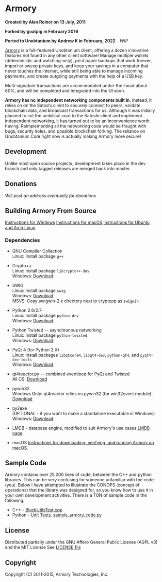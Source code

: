 # Armory

**Created by Alan Reiner on 13 July, 2011**

**Forked by goatpig in February 2016**

**Ported to Unobtanium by Andrew K in February, 2022** - _WIP_

[Armory](https://github.com/terhnt/BitcoinArmory) is a full-featured Unobtanium client, offering a dozen innovative features not found in any other client software! Manage multiple wallets (deterministic and watching-only), print paper backups that work forever, import or sweep private keys, and keep your savings in a computer that never touches the internet, while still being able to manage incoming payments, and create outgoing payments with the help of a USB key.

Multi-signature transactions are accommodated under-the-hood about 80%, and will be completed and integrated into the UI soon.

**Armory has no independent networking components built in.** Instead, it relies on on the Satoshi client to securely connect to peers, validate blockchain data, and broadcast transactions for us.  Although it was initially planned to cut the umbilical cord to the Satoshi client and implement independent networking, it has turned out to be an inconvenience worth having. Reimplementing all the networking code would be fraught with bugs, security holes, and possible blockchain forking.  The reliance on Unobtanium Core right now is actually making Armory more secure!

## Development

Unlike most open source projects, development takes place in the dev branch and only tagged releases are merged back into master.

## Donations

*Will post an address eventually for donations*

## Building Armory From Source

[Instructions for Windows](windowsbuild/Windows_build_notes.md)
[Instructions for macOS](osxbuild/macOS_build_notes.md)
[Instructions for Ubuntu and Arch Linux](linuxbuild/Linux_build_notes.md)

### Dependencies

* GNU Compiler Collection  
 Linux:   Install package `g++`

* Crypto++  
 Linux:   Install package `libcrypto++-dev`  
 Windows: [Download](https://www.cryptopp.com/#download)   

* SWIG  
 Linux:   Install package `swig`  
 Windows: [Download](http://www.swig.org/download.html)  
 MSVS: Copy swigwin-2.x directory next to cryptopp as `swigwin`  

* Python 2.6/2.7  
 Linux:   Install package `python-dev`  
 Windows: [Download](https://www.python.org/getit/)  

* Python Twisted -- asynchronous networking  
 Linux:   Install package `python-twisted`  
 Windows: [Download](https://twistedmatrix.com/trac/wiki/Downloads)  

* PyQt 4 (for Python 2.X)  
 Linux:   Install packages `libqtcore4`, `libqt4-dev`, `python-qt4`, and `pyqt4-dev-tools`  
 Windows: [Download](https://riverbankcomputing.com/software/pyqt/download)

* qt4reactor.py -- combined eventloop for PyQt and Twisted  
 All OS:  [Download](https://launchpad.net/qt4reactor)  

* pywin32  
 Windows Only:  qt4reactor relies on pywin32 (for win32event module). [Download](https://sourceforge.net/projects/pywin32/files/pywin32/)  

* py2exe  
 (OPTIONAL - if you want to make a standalone executable in Windows)  
 Windows: [Download](http://www.py2exe.org/)  

* LMDB - database engine, modified to suit Armory's use cases
[LMDB page](http://symas.com/mdb/)

* macOS
 [Instructions for downloading, verifying, and running Armory on macOS](README_macOS.md).

## Sample Code

Armory contains over 25,000 lines of code, between the C++ and python libraries.  This can be very confusing for someone unfamiliar with the code (you).  Below I have attempted to illustrate the CONOPS (concept of operations) that the library was designed for, so you know how to use it in your own development activities.  There is a TON of sample code in the following:

* C++ -   [BlockUtilsTest.cpp](cppForSwig/BlockUtilsTest.cpp)
* Python -   [Unit Tests](pytest/), [sample_armory_code.py](extras/sample_armory_code.py)

## License

Distributed partially under the GNU Affero General Public License (AGPL v3)  
and the MIT License
See [LICENSE file](LICENSE)

## Copyright

Copyright (C) 2011-2015, Armory Technologies, Inc.
